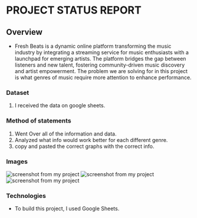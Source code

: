 # PROJECT STATUS REPORT

## Overview
* Fresh Beats is a dynamic online platform transforming the music industry by integrating a streaming service for music enthusiasts with a launchpad for emerging artists. The platform bridges the gap between listeners and new talent, fostering community-driven music discovery and artist empowerment.  The problem we are solving for in this project is what genres of music require more attention to enhance performance.  

### Dataset

1. I received the data on google sheets.


### Method of statements

1.  Went Over all of the information and data.
2.  Analyzed what info would work better for each different genre.
3.  copy and pasted the correct graphs with the correct info.

### Images
![screenshot from my project](image1.png)
![screenshot from my project](image2.png)
![screenshot from my project](image3.png)
### Technologies
* To build this project,  I used Google Sheets.  
